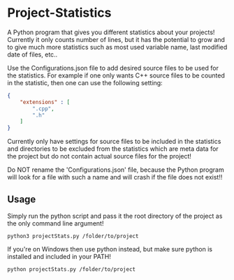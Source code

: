 # Project-Statistics
A Python program that gives you different statistics about your projects!
Currently it only counts number of lines, but it has the potential to grow and to give
much more statistics such as most used variable name, last modified date of files, etc..

Use the Configurations.json file to add desired source files to be used for the statistics.
For example if one only wants C++ source files to be counted in the statistic, then one can use
the following setting:
```json
{
    "extensions" : [
        ".cpp",
        ".h"
    ]
}
```
Currently only have settings for source files to be included in the statistics and directories
to be excluded from the statistics which are meta data for the project but do not contain actual
source files for the project!

Do NOT rename the 'Configurations.json' file, because the Python program will look for a file with
such a name and will crash if the file does not exist!!

Usage
-------

Simply run the python script and pass it the root directory of the project as the only
command line argument!

```
python3 projectStats.py /folder/to/project
```

If you're on Windows then use python instead, but make sure python is installed and included in your PATH!

```
python projectStats.py /folder/to/project
```
